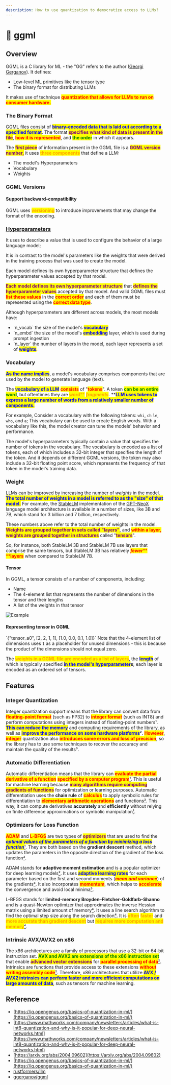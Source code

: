 ```yaml
---
description: How to use quantization to democratize access to LLMs?
---
```


# 🍉 ggml

## Overview

GGML is a C library for ML - the "GG" refers to the author ([Georgi Gerganov](https://ggerganov.com/)). It defines:

* Low-level ML primitives like the tensor type
* The binary format for distributing LLMs

It makes use of technique <mark style="color:red;">**quantization that allows for LLMs to run on consumer hardware.**</mark>

### The Binary Format

GGML files consist of <mark style="color:blue;">**binary-encoded data that is laid out according to a specified format**</mark>. The format <mark style="color:purple;">**specifies what kind of data is present in the file**</mark>, <mark style="color:red;">**how it is represented**</mark>, and <mark style="color:green;">**the order**</mark> in which it appears.

The <mark style="color:purple;">**first piece**</mark> of information present in the GGML file is a <mark style="color:purple;">**GGML version number,**</mark> it uses <mark style="color:orange;">**three components**</mark> that define a LLM:

* The model's Hyperparameters
* Vocabulary
* Weights

### GGML Versions

#### Support backward-compatibility

GGML uses <mark style="color:orange;">**versioning**</mark> to introduce improvements that may change the format of the encoding.

### [Hyperparameters](https://en.wikipedia.org/wiki/Hyperparameter\_\(machine\_learning\))

It uses to describe a value that is used to configure the behavior of a large language model;

It is in contrast to the model's parameters like the weights that were derived in the training process that was used to create the model.

Each model defines its own hyperparameter structure that defines the hyperparameter values accepted by that model.

<mark style="color:purple;">**Each model defines its own hyperparameter structure**</mark> that <mark style="color:purple;">**defines the hyperparameter values**</mark> accepted by that model. And valid GGML files must <mark style="color:red;">**list these values**</mark> in the <mark style="color:red;">**correct order**</mark> and each of them must be represented using the <mark style="color:red;">**correct data type**</mark>.

Although hyperparameters are different across models, the most models have:

* \`n\_vocab\` the size of the model's <mark style="color:blue;">**vocabulary**</mark>
* \`n\_embd\` the size of the model's <mark style="color:blue;">**embedding**</mark> layer, which is used during prompt ingestion
* \`n\_layer\` the number of layers in the model, each layer represents a set of <mark style="color:blue;">**weights**</mark>.

### Vocabulary

<mark style="color:blue;">**As the name implies**</mark>, a model's vocabulary comprises components that are used by the model to generate language (text).

The <mark style="color:blue;">**vocabulary of a LLM**</mark> <mark style="color:red;">**consists**</mark> of "<mark style="color:red;">**tokens**</mark>". A token <mark style="color:green;">**can be an entire word**</mark>, but oftentimes they are <mark style="color:orange;">**word**</mark><mark style="color:orange;">\*\*</mark> <mark style="color:orange;"></mark>_<mark style="color:orange;">**fragments**</mark>_. \*\*<mark style="color:blue;">**LLM uses tokens to express a large number of words from a relatively smaller number of components.**</mark>

For example, Consider a vocabulary with the following tokens: `whi`, `ch` `le`, `who`, and `a`; This vocabulary can be used to create English words. With a vocabulary like this, the model creator can tune the models' behavior and performance.

The model's hyperparameters typically contain a value that specifies the number of tokens in the vocabulary. The vocabulary is encoded as a list of tokens, each of which includes a 32-bit integer that specifies the length of the token. And it depends on different GGML versions, the token may also include a 32-bit floating point score, which represents the frequency of that token in the model's training data.

### Weight

LLMs can be improved by increasing the number of _weights_ in the model. <mark style="color:blue;">**The total number of weights in a model is referred to as the "size" of that model.**</mark> For example, the [StableLM](https://github.com/Stability-AI/StableLM) implementation of the [GPT-NeoX](https://github.com/EleutherAI/gpt-neox) language model architecture is available in a number of sizes, like 3B and 7B, which stand for 3 billion and 7 billion, respectively.

These numbers above refer to the total number of weights in the model. <mark style="color:purple;">**Weights are grouped together in sets called "layers"**</mark>, and <mark style="color:red;">**within a layer,**</mark> <mark style="color:purple;">**weights are grouped together in structures**</mark> called "<mark style="color:purple;">**tensors**</mark>".

So, for instance, both StableLM 3B and StableLM 7B use layers that comprise the same tensors, but StableLM 3B has relatively _<mark style="color:red;">**fewer**</mark>_<mark style="color:red;">\*\* \*\*</mark><mark style="color:red;">**layers**</mark> when compared to StableLM 7B.

#### Tensor

In GGML, a tensor consists of a number of components, including:

* Name
* The 4-element list that represents the number of dimensions in the tensor and their lengths
* A list of the weights in that tensor

<img src="../../.gitbook/assets/file.excalidraw.svg" alt="Example" class="gitbook-drawing">

#### Representing tensor in GGML

\`{"tensor\_a0", \[2, 2, 1, 1], \[1.0, 0.0, 0.1, 1.0]}\` Note that the 4-element list of dimensions uses `1` as a placeholder for unused dimensions - this is because the product of the dimensions should not equal zero.

The <mark style="color:orange;">**weights in a GGML file are encoded as a list of layers**</mark>, the <mark style="color:blue;">**length**</mark> of which is typically specified <mark style="color:blue;">**in the model's hyperparameter**</mark>**s**; each layer is encoded as an ordered set of tensors.

## Features

### Integer Quantization

Integer quantization support means that the library can convert data from <mark style="color:red;">**floating-point format**</mark> (such as FP32) to <mark style="color:red;">**integer format**</mark> (such as INT8) and perform computations using integers instead of floating-point numbers¹. <mark style="color:blue;">**This can reduce the memory**</mark> and computing requirements of the library, as well as <mark style="color:blue;">**improve the performance on some hardware platforms**</mark>². <mark style="color:red;">**However**</mark>, <mark style="color:red;">**integer**</mark> quantization also <mark style="color:red;">**introduces some errors and loss of precision**</mark>, so the library has to use some techniques to recover the accuracy and maintain the quality of the results³.

### Automatic Differentiation

Automatic differentiation means that the library can <mark style="color:red;">**evaluate the partial derivative of a function**</mark> <mark style="color:red;">**specified by a computer program**</mark>[¹](https://en.wikipedia.org/wiki/Automatic\_differentiation). This is useful for machine learning because <mark style="color:purple;">**many algorithms require computing gradients of functions**</mark> for optimization or learning purposes. Automatic differentiation uses the **chain rule** of <mark style="color:red;">**calculus**</mark> to apply symbolic rules for differentiation to <mark style="color:red;">**elementary arithmetic operations**</mark> and functions[²](https://www.mathworks.com/help/deeplearning/ug/deep-learning-with-automatic-differentiation-in-matlab.html). This way, it can compute derivatives **accurately** and **efficiently** without relying on finite difference approximations or symbolic manipulation[¹](https://en.wikipedia.org/wiki/Automatic\_differentiation).

### Optimizers for Loss Function

<mark style="color:red;">**ADAM**</mark> and <mark style="color:red;">**L-BFGS**</mark> are two types of <mark style="color:purple;">**optimizers**</mark> that are used to find the _<mark style="color:blue;">**optimal values of the parameters of a function by minimizing a loss function**</mark>_[¹](https://www.researchgate.net/figure/A-comparison-of-the-performance-of-the-Adam-optimizer-an-algorithm-for-first-order\_fig3\_360640362). They are both based on the **gradient descent** method, which updates the parameters in the opposite direction of the gradient of the loss function[²](https://stats.stackexchange.com/questions/315626/the-reason-of-superiority-of-limited-memory-bfgs-over-adam-solver).

ADAM stands for **adaptive moment estimation** and is a popular optimizer for deep learning models[²](https://stats.stackexchange.com/questions/315626/the-reason-of-superiority-of-limited-memory-bfgs-over-adam-solver). It uses <mark style="color:blue;">**adaptive learning rates**</mark> for each parameter based on the first and second moments (_<mark style="color:red;">**mean and variance**</mark>_) of the gradients[³](https://en.wikipedia.org/wiki/Limited-memory\_BFGS). It also incorporates <mark style="color:red;">**momentum**</mark>, which helps to <mark style="color:red;">**accelerate**</mark> the convergence and avoid local minima[³](https://en.wikipedia.org/wiki/Limited-memory\_BFGS).

L-BFGS stands for **limited-memory Broyden–Fletcher–Goldfarb–Shanno** and is a quasi-Newton optimizer that approximates the inverse Hessian matrix using a limited amount of memory[⁴](https://www.researchgate.net/publication/322652684\_Seismic\_Full-Waveform\_Inversion\_Using\_Deep\_Learning\_Tools\_and\_Techniques). It uses a line search algorithm to find the optimal step size along the search direction[⁴](https://www.researchgate.net/publication/322652684\_Seismic\_Full-Waveform\_Inversion\_Using\_Deep\_Learning\_Tools\_and\_Techniques). It is <mark style="color:orange;">**often**</mark> <mark style="color:orange;">**faster**</mark> and <mark style="color:orange;">**more accurate than gradient descent**</mark> but <mark style="color:orange;">**requires more computation and memory**</mark>[⁴](https://www.researchgate.net/publication/322652684\_Seismic\_Full-Waveform\_Inversion\_Using\_Deep\_Learning\_Tools\_and\_Techniques).

### Intrinsic AVX/AVX2 on x86

The x86 architectures are a family of processors that use a 32-bit or 64-bit instruction set. <mark style="color:green;">**AVX and AVX2 are extensions of the x86 instruction set**</mark> that enable <mark style="color:purple;">**advanced vector extensions**</mark> for <mark style="color:red;">**parallel processing of data**</mark>[²](https://www.intel.com/content/www/us/en/docs/cpp-compiler/developer-guide-reference/2021-8/intrinsics-for-avx2.html). Intrinsics are functions that provide access to these extensions <mark style="color:red;">**without writing assembly code**</mark>[²](https://www.intel.com/content/www/us/en/docs/cpp-compiler/developer-guide-reference/2021-8/intrinsics-for-avx2.html). Therefore, x86 architectures that utilize <mark style="color:blue;">**AVX / AVX2 intrinsics can perform faster and more efficient computations on large amounts of data**</mark>, such as tensors for machine learning.

## Reference

* [https://iq.opengenus.org/basics-of-quantization-in-ml/](https://iq.opengenus.org/basics-of-quantization-in-ml/)
* [https://www.mathworks.com/company/newsletters/articles/what-is-int8-quantization-and-why-is-it-popular-for-deep-neural-networks.html](https://www.mathworks.com/company/newsletters/articles/what-is-int8-quantization-and-why-is-it-popular-for-deep-neural-networks.html)
* [https://arxiv.org/abs/2004.09602](https://arxiv.org/abs/2004.09602)
* [https://iq.opengenus.org/basics-of-quantization-in-ml/](https://iq.opengenus.org/basics-of-quantization-in-ml/)
* [rustformers/llm](https://github.com/rustformers/llm)
* [ggerganov/ggml](https://github.com/ggerganov/ggml)
